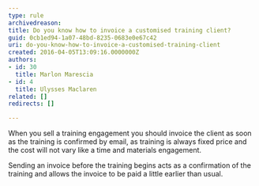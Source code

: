 ```yaml
---
type: rule
archivedreason: 
title: Do you know how to invoice a customised training client?
guid: 0cb1ed94-1a07-48bd-8235-0683e0e67c42
uri: do-you-know-how-to-invoice-a-customised-training-client
created: 2016-04-05T13:09:16.0000000Z
authors:
- id: 30
  title: Marlon Marescia
- id: 4
  title: Ulysses Maclaren
related: []
redirects: []

---
```


When you sell a training engagement you should invoice the client as soon as the training is confirmed by email, as training is always fixed price and the cost will not vary like a time and materials engagement.

<!--endintro-->

Sending an invoice before the training begins acts as a confirmation of the training and allows the invoice to be paid a little earlier than usual.
